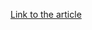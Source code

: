 [Link to the article](https://fortinet.com/blog/threat-research/deep-analysis-of-trickbot-new-module-pwgrab.html)
